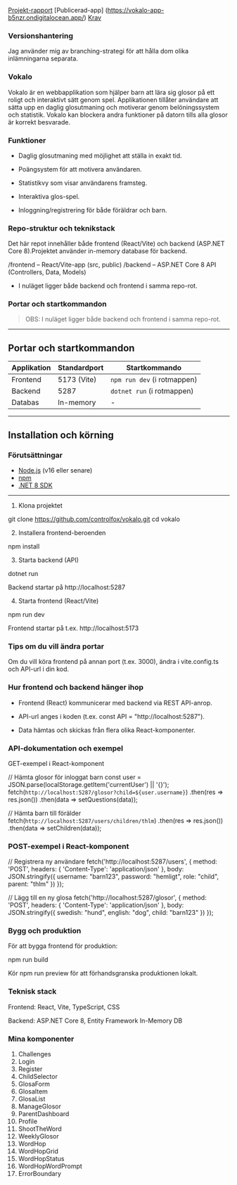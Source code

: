 [Projekt-rapport](Rapport.md)
[Publicerad-app] (https://vokalo-app-b5nzr.ondigitalocean.app/)
[Krav](Krav.md)

### Versionshantering

Jag använder mig av branching-strategi för att hålla dom olika inlämningarna separata.

### Vokalo

Vokalo är en webbapplikation som hjälper barn att lära sig glosor på ett roligt och interaktivt sätt genom spel. Applikationen tillåter användare att sätta upp en daglig glosutmaning och motiverar genom belöningssystem och statistik. Vokalo kan blockera andra funktioner på datorn tills alla glosor är korrekt besvarade.

### Funktioner

* Daglig glosutmaning med möjlighet att ställa in exakt tid.

* Poängsystem för att motivera användaren.

* Statistikvy som visar användarens framsteg.

* Interaktiva glos-spel.

* Inloggning/registrering för både föräldrar och barn.

### Repo-struktur och teknikstack

Det här repot innehåller både frontend (React/Vite) och backend (ASP.NET Core 8).Projektet använder in-memory database för backend.

/frontend   – React/Vite-app (src, public)
/backend    – ASP.NET Core 8 API (Controllers, Data, Models)

* I nuläget ligger både backend och frontend i samma repo-rot.

### Portar och startkommandon

> OBS: I nuläget ligger både backend och frontend i samma repo-rot.

---

## Portar och startkommandon

| Applikation | Standardport | Startkommando                |
| ----------- | ------------ | ---------------------------- |
| Frontend    | 5173 (Vite)  | `npm run dev` (i rotmappen)  |
| Backend     | 5287         | `dotnet run` (i rotmappen)   |
| Databas     | In-memory    | -                            |

---

## Installation och körning

### Förutsättningar

* [Node.js](https://nodejs.org/) (v16 eller senare)
* [npm](https://www.npmjs.com/)
* [.NET 8 SDK](https://dotnet.microsoft.com/en-us/download/dotnet/8.0)

---

1. Klona projektet

git clone https://github.com/controlfox/vokalo.git
cd vokalo

2. Installera frontend-beroenden

npm install

3. Starta backend (API)

dotnet run

Backend startar på http://localhost:5287

4. Starta frontend (React/Vite)

npm run dev

Frontend startar på t.ex. http://localhost:5173

### Tips om du vill ändra portar

Om du vill köra frontend på annan port (t.ex. 3000), ändra i vite.config.ts och API-url i din kod.

### Hur frontend och backend hänger ihop

* Frontend (React) kommunicerar med backend via REST API-anrop.

* API-url anges i koden (t.ex. const API = "http://localhost:5287").

* Data hämtas och skickas från flera olika React-komponenter.

### API-dokumentation och exempel

GET-exempel i React-komponent

// Hämta glosor för inloggat barn
const user = JSON.parse(localStorage.getItem('currentUser') || '{}');
fetch(`http://localhost:5287/glosor?child=${user.username}`)
  .then(res => res.json())
  .then(data => setQuestions(data));

// Hämta barn till förälder
fetch(`http://localhost:5287/users/children/thlm`)
  .then(res => res.json())
  .then(data => setChildren(data));

### POST-exempel i React-komponent

// Registrera ny användare
fetch('http://localhost:5287/users', {
  method: 'POST',
  headers: { 'Content-Type': 'application/json' },
  body: JSON.stringify({
    username: "barn123",
    password: "hemligt",
    role: "child",
    parent: "thlm"
  })
});

// Lägg till en ny glosa
fetch('http://localhost:5287/glosor', {
  method: 'POST',
  headers: { 'Content-Type': 'application/json' },
  body: JSON.stringify({
    swedish: "hund",
    english: "dog",
    child: "barn123"
  })
});


### Bygg och produktion

För att bygga frontend för produktion:

npm run build

Kör npm run preview för att förhandsgranska produktionen lokalt.


### Teknisk stack

Frontend: React, Vite, TypeScript, CSS

Backend: ASP.NET Core 8, Entity Framework In-Memory DB

### Mina komponenter

1. Challenges
2. Login
3. Register
4. ChildSelector
5. GlosaForm
6. GlosaItem
7. GlosaList
8. ManageGlosor
9. ParentDashboard
10. Profile
11. ShootTheWord
12. WeeklyGlosor
13. WordHop
14. WordHopGrid
15. WordHopStatus
16. WordHopWordPrompt
17. ErrorBoundary